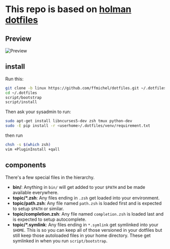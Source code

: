 # This repo is based on [holman dotfiles](https://github.com/holman/dotfiles)

## Preview

![Preview](https://github.com/ffmichel/bullet-train-oh-my-zsh-theme/raw/master/img/preview.gif)

## install

Run this:

```sh
git clone -b linux https://github.com/ffmichel/dotfiles.git ~/.dotfiles
cd ~/.dotfiles
script/bootstrap
script/install
```

Then ask your sysadmin to run:

```sh
sudo apt-get install libncurses5-dev zsh tmux python-dev
sudo -E pip install -r <userhome>/.dotfiles/venv/requirement.txt
```

then run

```sh
chsh -s $(which zsh)
vim +PluginInstall +qall
```

## components

There's a few special files in the hierarchy.

- **bin/**: Anything in `bin/` will get added to your `$PATH` and be made
  available everywhere.
- **topic/\*.zsh**: Any files ending in `.zsh` get loaded into your
  environment.
- **topic/path.zsh**: Any file named `path.zsh` is loaded first and is
  expected to setup `$PATH` or similar.
- **topic/completion.zsh**: Any file named `completion.zsh` is loaded
  last and is expected to setup autocomplete.
- **topic/\*.symlink**: Any files ending in `*.symlink` get symlinked into
  your `$HOME`. This is so you can keep all of those versioned in your dotfiles
  but still keep those autoloaded files in your home directory. These get
  symlinked in when you run `script/bootstrap`.
